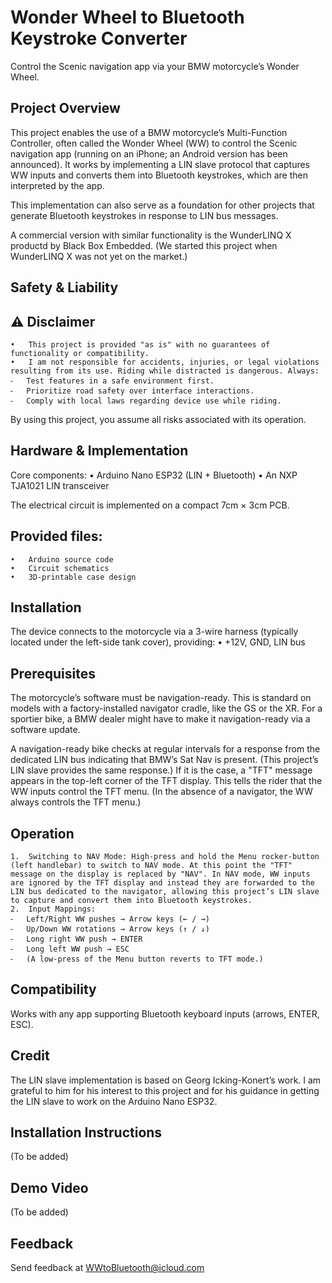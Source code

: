 # Wonder Wheel to Bluetooth Keystroke Converter
Control the Scenic navigation app via your BMW motorcycle’s Wonder Wheel. 

## Project Overview

This project enables the use of a BMW motorcycle’s Multi-Function Controller, often called the Wonder Wheel (WW) to control the Scenic navigation app (running on an iPhone; an Android version has been announced). It works by implementing a LIN slave protocol that captures WW inputs and converts them into Bluetooth keystrokes, which are then interpreted by the app. 

This implementation can also serve as a foundation for other projects that generate Bluetooth keystrokes in response to LIN bus messages.

A commercial version with similar functionality is the WunderLINQ X productd by Black Box Embedded. (We started this project when WunderLINQ X was not yet on the market.)

## Safety & Liability

## ⚠️ Disclaimer
	•	This project is provided "as is" with no guarantees of functionality or compatibility.
	•	I am not responsible for accidents, injuries, or legal violations resulting from its use. Riding while distracted is dangerous. Always:
	⁃	Test features in a safe environment first.
	⁃	Prioritize road safety over interface interactions.
	⁃	Comply with local laws regarding device use while riding.

By using this project, you assume all risks associated with its operation.

## Hardware & Implementation

Core components:
	•	Arduino Nano ESP32 (LIN + Bluetooth)
	•	An NXP TJA1021 LIN transceiver

The electrical circuit is implemented on a compact 7cm × 3cm PCB.

## Provided files: 
	•	Arduino source code
	•	Circuit schematics
	•	3D-printable case design

## Installation

The device connects to the motorcycle via a 3-wire harness (typically located under the left-side tank cover), providing:
	•	+12V, GND, LIN bus

## Prerequisites

The motorcycle’s software must be navigation-ready. This is standard on models with a factory-installed navigator cradle, like the GS or the XR. For a sportier bike, a BMW dealer might have to make it navigation-ready via a software update.

A navigation-ready bike checks at regular intervals for a response from the dedicated LIN bus indicating that BMW’s Sat Nav is present. (This project’s LIN slave provides the same response.) If it is the case, a "TFT" message appears in the top-left corner of the TFT display. This tells the rider that the WW  inputs control the TFT menu. (In the absence of a navigator, the WW always controls the TFT menu.)

## Operation

	1.	Switching to NAV Mode: High-press and hold the Menu rocker-button (left handlebar) to switch to NAV mode. At this point the "TFT" message on the display is replaced by "NAV". In NAV mode, WW inputs are ignored by the TFT display and instead they are forwarded to the LIN bus dedicated to the navigator, allowing this project’s LIN slave to capture and convert them into Bluetooth keystrokes. 
	2.	Input Mappings:
	⁃	Left/Right WW pushes → Arrow keys (← / →)
	⁃	Up/Down WW rotations → Arrow keys (↑ / ↓)
	⁃	Long right WW push → ENTER
	⁃	Long left WW push → ESC
	⁃	(A low-press of the Menu button reverts to TFT mode.)

## Compatibility

Works with any app supporting Bluetooth keyboard inputs (arrows, ENTER, ESC).

## Credit

The LIN slave implementation is based on Georg Icking-Konert’s work. I am grateful to him for his interest to this project and for his guidance in getting the LIN slave to work on the Arduino Nano ESP32. 

## Installation Instructions
(To be added)

## Demo Video
(To be added)

## Feedback
Send feedback at WWtoBluetooth@icloud.com
